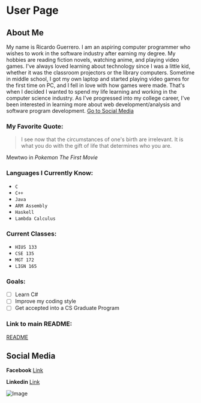 # User Page

## About Me
My name is Ricardo Guerrero. I am an aspiring computer programmer who wishes to work in the software industry after earning my degree. My hobbies are reading fiction novels, watching anime, and playing video games. I've always loved learning about technology since I was a little kid, whether it was the classroom projectors or the library computers. Sometime in middle school, I got my own laptop and started playing video games for the first time on PC, and I fell in love with how games were made. That's when I decided I wanted to spend my life learning and working in the computer science industry. As I've progressed into my college career, I've been interested in learning more about web development/analysis and software program development.
[Go to Social Media](#social-media)

### My Favorite Quote:
> I see now that the circumstances of one's birth are irrelevant. It is what you do with the gift of life that determines who you are.

Mewtwo in *Pokemon The First Movie*

### Languages I Currently Know:
- `C`
- `C++`
- `Java`
- `ARM Assembly`
- `Haskell`
- `Lambda Calculus`

### Current Classes:
- `HIUS 133`
- `CSE 135`
- `MGT 172`
- `LIGN 165`

### Goals:

- [ ] Learn C#
- [ ] Improve my coding style
- [ ] Get accepted into a CS Graduate Program

### Link to main README:
[README](README.md)

## Social Media

**Facebook**
[Link](https://www.facebook.com/profile.php?id=100028093326166)

**Linkedin**
[Link](www.linkedin.com/in/ricardo-guerrero-7063791b7)

![Image](https://www.thecoderpedia.com/wp-content/uploads/2020/06/Programming-Memes-Programmer-while-sleeping.jpg?x78269)
